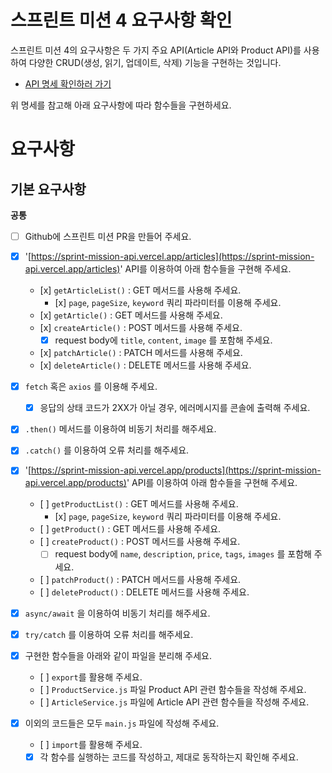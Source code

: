 # 스프린트 미션 4 요구사항 확인

스프린트 미션 4의 요구사항은 두 가지 주요 API(Article API와 Product API)를 사용하여 다양한 CRUD(생성, 읽기, 업데이트, 삭제) 기능을 구현하는 것입니다.

- [API 명세 확인하러 가기](https://sprint-mission-api.vercel.app/docs/)

위 명세를 참고해 아래 요구사항에 따라 함수들을 구현하세요.

# 요구사항

## 기본 요구사항

**공통**

- [ ] Github에 스프린트 미션 PR을 만들어 주세요.
- [X] '[https://sprint-mission-api.vercel.app/articles](https://sprint-mission-api.vercel.app/articles)' API를 이용하여 아래 함수들을 구현해 주세요.

  - [x] `getArticleList()` : GET 메서드를 사용해 주세요.
    - [x] `page`, `pageSize`, `keyword` 쿼리 파라미터를 이용해 주세요.
  - [x] `getArticle()` : GET 메서드를 사용해 주세요.
  - [x] `createArticle()` : POST 메서드를 사용해 주세요.
    - [X] request body에 `title`, `content`, `image` 를 포함해 주세요.
  - [x] `patchArticle()` : PATCH 메서드를 사용해 주세요.
  - [x] `deleteArticle()` : DELETE 메서드를 사용해 주세요.
- [X] `fetch` 혹은 `axios` 를 이용해 주세요.

  - [X] 응답의 상태 코드가 2XX가 아닐 경우, 에러메시지를 콘솔에 출력해 주세요.
- [X] `.then()` 메서드를 이용하여 비동기 처리를 해주세요.
- [X] `.catch()` 를 이용하여 오류 처리를 해주세요.
- [X] '[https://sprint-mission-api.vercel.app/products](https://sprint-mission-api.vercel.app/products)' API를 이용하여 아래 함수들을 구현해 주세요.

  - [ ] `getProductList()` : GET 메서드를 사용해 주세요.
    - [x] `page`, `pageSize`, `keyword` 쿼리 파라미터를 이용해 주세요.
  - [ ] `getProduct()` : GET 메서드를 사용해 주세요.
  - [ ] `createProduct()` : POST 메서드를 사용해 주세요.
    - [ ] request body에 `name`, `description`, `price`, `tags`, `images` 를 포함해 주세요.
  - [ ] `patchProduct()` : PATCH 메서드를 사용해 주세요.
  - [ ] `deleteProduct()` : DELETE 메서드를 사용해 주세요.
- [X] `async/await` 을 이용하여 비동기 처리를 해주세요.
- [X] `try/catch` 를 이용하여 오류 처리를 해주세요.
- [X] 구현한 함수들을 아래와 같이 파일을 분리해 주세요.

  - [ ] `export`를 활용해 주세요.
  - [ ] `ProductService.js` 파일 Product API 관련 함수들을 작성해 주세요.
  - [ ] `ArticleService.js` 파일에 Article API 관련 함수들을 작성해 주세요.
- [X] 이외의 코드들은 모두 `main.js` 파일에 작성해 주세요.

  - [ ] `import`를 활용해 주세요.
  - [X] 각 함수를 실행하는 코드를 작성하고, 제대로 동작하는지 확인해 주세요.
